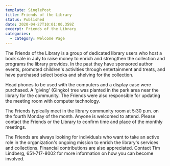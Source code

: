 ```yaml
---
template: SinglePost
title: Friends of the Library
status: Published
date: 2020-04-27T10:01:00.359Z
excerpt: Friends of the Library
categories:
  - category: Welcome Page
---
```

<!--StartFragment-->

The Friends of the Library is a group of dedicated library users who host a book sale in July to raise money to enrich and strengthen the collection and programs the library provides. In the past they have sponsored author events, promoted children's activities through entertainment and treats, and have purchased select books and shelving for the collection.

Head phones to be used with the computers and a display case were purchased. A 'giving' (Gingko) tree was planted in the park area near the library for the community. The Friends were also responsible for updating the meeting room with computer technology.

The Friends typically meet in the library community room at 5:30 p.m. on the fourth Monday of the month. Anyone is welcomed to attend. Please contact the Friends or the Library to confirm time and place of the monthly meetings.

The Friends are always looking for individuals who want to take an active role in the organization's ongoing mission to enrich the library's services and collections. Financial contributions are also appreciated. Contact Tim Lindberg, 651-717-8002 for more information on how you can become involved.

<!--EndFragment-->